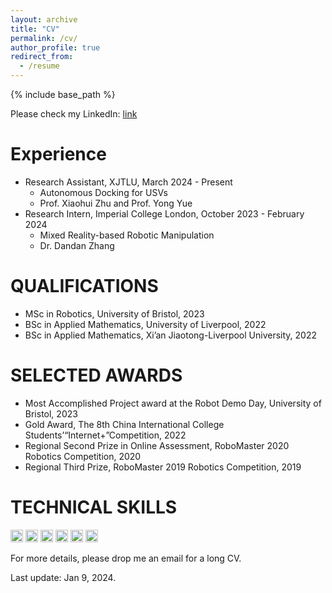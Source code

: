 ```yaml
---
layout: archive
title: "CV"
permalink: /cv/
author_profile: true
redirect_from:
  - /resume
---
```


{% include base_path %}

Please check my LinkedIn: [link](https://www.linkedin.com/in/ziniu-wu18)

Experience
======
* Research Assistant, XJTLU, March 2024 - Present
  * Autonomous Docking for USVs
  * Prof. Xiaohui Zhu and Prof. Yong Yue
* Research Intern, Imperial College London, October 2023 - February 2024
  * Mixed Reality-based Robotic Manipulation
  * Dr. Dandan Zhang

QUALIFICATIONS
======
* MSc in Robotics, University of Bristol, 2023
* BSc in Applied Mathematics, University of Liverpool, 2022
* BSc in Applied Mathematics, Xi’an Jiaotong-Liverpool University, 2022


SELECTED AWARDS
======
* Most Accomplished Project award at the Robot Demo Day, University of Bristol, 2023
* Gold Award, The 8th China International College Students’“Internet+”Competition, 2022
* Regional Second Prize in Online Assessment, RoboMaster 2020 Robotics Competition, 2020
* Regional Third Prize, RoboMaster 2019 Robotics Competition, 2019

TECHNICAL SKILLS
======
<img src="https://img.shields.io/badge/ROS-22314E?style=flat-square&logo=ROS&logoColor=white" height="20"/>  <img src="https://img.shields.io/badge/Python-3766AB?style=flat-square&logo=Python&logoColor=white" height="20"/> <img src="https://img.shields.io/badge/C++-00599C?style=flat-square&logo=C%2B%2B&logoColor=white" height="20"/>    <img src="https://camo.githubusercontent.com/965872800e548eae7cf1a07ccbd7d06723501c8ea49a4d65d87a8724536f652b/68747470733a2f2f696d672e736869656c64732e696f2f62616467652f2d5079546f7263682d6565346332633f7374796c653d666c61742d737175617265266c6f676f3d7079746f726368266c6f676f436f6c6f723d7768697465" height="20"/>    <img src="https://img.shields.io/badge/MATLAB-FF452F?style=flat-square&logo=Mathworks&logoColor=white" height="20"/>  <img src="https://img.shields.io/badge/SolidWorks-FF3333?style=flat-square&logo=Solidworks&logoColor=white" height="20"/>

For more details, please drop me an email for a long CV.

Last update: Jan 9, 2024.

<!--[[中文简历]](https://robodd.github.io/site/cv-cn/)-->
<!-- <table width="100%" align="center" border="0" cellspacing="0" cellpadding="20">
      <tr>
        <td width="30%" valign="middle">
          <a href=""><img src="https://www.datocms-assets.com/7860/1648651835-logo-colour.jpeg?auto=compress&dpr=2&fm=webp&h=50&w=180" width="100"></a>
        </td>
        <td width="30%" valign="middle">
          <a href=""><img src="/site/images/XJTLU_logo.png" width="100"></a>
        </td>
        <td width="30%" valign="middle">
          <a href=""><img src="https://www.xjtlu.edu.cn/wp-content/uploads/2022/09/2.png" width="100"></a>
        </td>     
      </tr>
</table> -->

<!-- 
Work experience
======
* Summer 2015: Research Assistant
  * Github University
  * Duties included: Tagging issues
  * Supervisor: Professor Git

* Fall 2015: Research Assistant
  * Github University
  * Duties included: Merging pull requests
  * Supervisor: Professor Hub -->
  
<!-- Skills
======
* Skill 1
* Skill 2
  * Sub-skill 2.1
  * Sub-skill 2.2
  * Sub-skill 2.3
* Skill 3 -->

